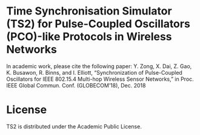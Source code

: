 # Time Synchronisation Simulator (TS2) for Pulse-Coupled Oscillators (PCO)-like Protocols in Wireless Networks
In academic work, please cite the following paper: Y. Zong, X. Dai, Z. Gao, K. Busawon, R. Binns, and I. Elliott, “Synchronization of Pulse-Coupled Oscillators for IEEE 802.15.4 Multi-hop Wireless Sensor Networks,” in Proc. IEEE Global Commun. Conf. (GLOBECOM’18), Dec. 2018

# License
TS2 is distributed under the Academic Public License.